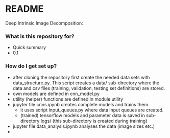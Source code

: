 # README #

Deep Intrinsic Image Decomposition:

### What is this repository for? ###

* Quick summary
* 0.1


### How do I get set up? ###

* after cloning the repository first create the needed data sets with data_structure.py.
This script creates a data/ sub-directory where the data and csv files (training, validation, testing set definitions) are stored.
* own models are defined in cnn_model.py
* utility (helper) functions are defined in module utility
* jupyter file cnns.ipynb creates complete models and trains them
    * it uses script input_queues.py where data input queues are created.
    * (trained) tensorflow models and parameter data is saved in sub-directory logs/ (this sub-directory is created during training)
* jupyter file data_analysis.ipynb analyses the data (image sizes etc.)
*